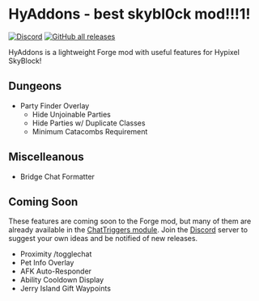 # HyAddons - best skybl0ck mod!!!1!

[![Discord](https://img.shields.io/discord/838671302256361503?color=5865F2&label=discord)](https://discord.gg/bz3R9hWjD3)
[![GitHub all releases](https://img.shields.io/github/downloads/jxxe/HyAddons/total)](https://github.com/jxxe/HyAddons/releases)

HyAddons is a lightweight Forge mod with useful features for Hypixel SkyBlock!

## Dungeons
* Party Finder Overlay
  * Hide Unjoinable Parties
  * Hide Parties w/ Duplicate Classes
  * Minimum Catacombs Requirement

## Miscelleanous
* Bridge Chat Formatter
  
## Coming Soon
These features are coming soon to the Forge mod, but many of them are already available in the [ChatTriggers module](https://chattriggers.com/modules/v/HyAddons). Join the [Discord](https://discord.gg/bz3R9hWjD3) server to suggest your own ideas and be notified of new releases.

* Proximity /togglechat
* Pet Info Overlay
* AFK Auto-Responder
* Ability Cooldown Display
* Jerry Island Gift Waypoints
